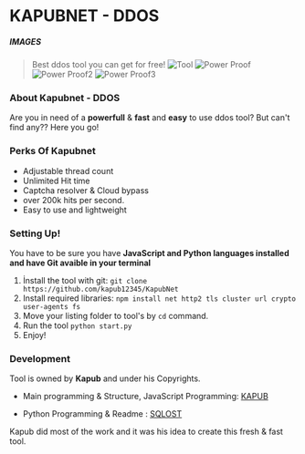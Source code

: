 # KAPUBNET - DDOS

##### IMAGES
> Best ddos tool you can get for free!
![Tool](https://cdn.discordapp.com/attachments/1142502937843748876/1170091343683518597/Screenshot_2023-11-03-23-05-03-061_com.termux.png)
![Power Proof](https://cdn.discordapp.com/attachments/1142502937843748876/1170199471443943515/IMG_20231104_101444_370.jpg?ex=65582c2f&is=6545b72f&hm=3ac30992e87491a4f55349089e322f75e443ce00c91055654ee50d6e612a3b15&)
![Power Proof2](https://media.discordapp.net/attachments/1101357441293221888/1170257261789188206/image-31.png?ex=65586201&is=6545ed01&hm=233a3fc24dc13ab14acb9bdb71f0ae584f244f88519b27636011aa2f070f6029&)
![Power Proof3](https://media.discordapp.net/attachments/1101357441293221888/1170257307620356138/image-13.png?ex=6558620c&is=6545ed0c&hm=3dcce64b23b7717f5b79d288f9c26d20a34a49aac7cc4eb11575c157996e7a67&)

### About Kapubnet - DDOS
Are you in need of a **powerfull** & **fast** and **easy** to use ddos tool?
But can't find any?? Here you go!

### Perks Of Kapubnet
- Adjustable thread count
- Unlimited Hit time
- Captcha resolver & Cloud bypass
- over 200k hits per second.
- Easy to use and lightweight

### Setting Up!

You have to be sure you have **JavaScript and Python languages installed and have Git avaible in your terminal**
1. İnstall the tool with git:
  ```git clone https://github.com/kapub12345/KapubNet```
2. Install required libraries:
   ```npm install net http2 tls cluster url crypto user-agents fs```
3. Move your listing folder to tool's by `cd` command.
4. Run the tool
   ```python start.py```
5. Enjoy!

### Development
Tool is owned by **Kapub** and under his Copyrights.

- Main programming & Structure, JavaScript Programming: [KAPUB](https://github.com/kapub12345/)

- Python Programming & Readme : [SQLOST](https://github.com/SqLoSt/)

Kapub did most of the work and it was his idea to create this fresh & fast tool.
